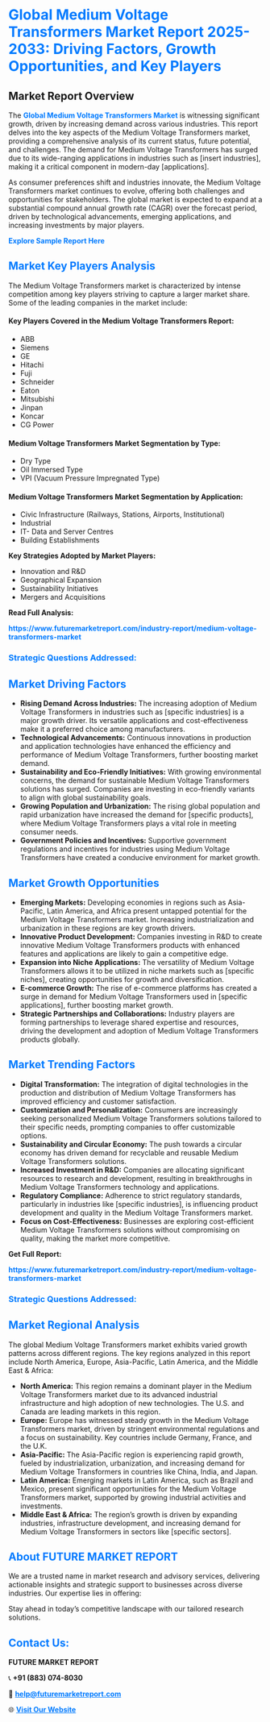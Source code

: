 <h1 style="color: #007BFF;">Global Medium Voltage Transformers Market Report 2025-2033: Driving Factors, Growth Opportunities, and Key Players</h1>

<section id="overview">
<h2>Market Report Overview</h2>
<p>The <a href="https://www.futuremarketreport.com/industry-report/medium-voltage-transformers-market" style="color: #007BFF; text-decoration: none;"><strong>Global Medium Voltage Transformers Market</strong></a> is witnessing significant growth, driven by increasing demand across various industries. This report delves into the key aspects of the Medium Voltage Transformers market, providing a comprehensive analysis of its current status, future potential, and challenges. The demand for Medium Voltage Transformers has surged due to its wide-ranging applications in industries such as [insert industries], making it a critical component in modern-day [applications].</p>
<p>As consumer preferences shift and industries innovate, the Medium Voltage Transformers market continues to evolve, offering both challenges and opportunities for stakeholders. The global market is expected to expand at a substantial compound annual growth rate (CAGR) over the forecast period, driven by technological advancements, emerging applications, and increasing investments by major players.</p>
</section>

<section id="overview">
<p><a href="https://www.futuremarketreport.com/request-sample/reportId=54464" style="color: #007BFF; text-decoration: none;"><strong>Explore Sample Report Here</strong></a></p>
</section>

<section id="key-players">
<h2 style="color: #007BFF;">Market Key Players Analysis</h2>
<p>The Medium Voltage Transformers market is characterized by intense competition among key players striving to capture a larger market share. Some of the leading companies in the market include:</p>
<h4>Key Players Covered in the Medium Voltage Transformers Report:</h4>
<ul><li>ABB</li><li>Siemens</li><li>GE</li><li>Hitachi</li><li>Fuji</li><li>Schneider</li><li>Eaton</li><li>Mitsubishi</li><li>Jinpan</li><li>Koncar</li><li>CG Power</li></ul>
<h4>Medium Voltage Transformers Market Segmentation by Type:</h4>
<ul><li>Dry Type</li><li>Oil Immersed Type</li><li>VPI (Vacuum Pressure Impregnated Type)</li></ul>

<h4>Medium Voltage Transformers Market Segmentation by Application:</h4>
<ul><li>Civic Infrastructure (Railways, Stations, Airports, Institutional)</li><li>Industrial</li><li>IT- Data and Server Centres</li><li>Building Establishments</li></ul>
<p><strong>Key Strategies Adopted by Market Players:</strong></p>
<ul>
<li>Innovation and R&D</li>
<li>Geographical Expansion</li>
<li>Sustainability Initiatives</li>
<li>Mergers and Acquisitions</li>
</ul>
</section>

<section>
<p><strong>Read Full Analysis: </strong></p><a href="https://www.futuremarketreport.com/industry-report/medium-voltage-transformers-market" style="color: #007BFF; text-decoration: none;"><strong>https://www.futuremarketreport.com/industry-report/medium-voltage-transformers-market</strong></a>
<h3 style="color: #007BFF;">Strategic Questions Addressed:</h3>
</section>

<section id="driving-factors">
<h2 style="color: #007BFF;">Market Driving Factors</h2>
<ul>
<li><strong>Rising Demand Across Industries:</strong> The increasing adoption of Medium Voltage Transformers in industries such as [specific industries] is a major growth driver. Its versatile applications and cost-effectiveness make it a preferred choice among manufacturers.</li>
<li><strong>Technological Advancements:</strong> Continuous innovations in production and application technologies have enhanced the efficiency and performance of Medium Voltage Transformers, further boosting market demand.</li>
<li><strong>Sustainability and Eco-Friendly Initiatives:</strong> With growing environmental concerns, the demand for sustainable Medium Voltage Transformers solutions has surged. Companies are investing in eco-friendly variants to align with global sustainability goals.</li>
<li><strong>Growing Population and Urbanization:</strong> The rising global population and rapid urbanization have increased the demand for [specific products], where Medium Voltage Transformers plays a vital role in meeting consumer needs.</li>
<li><strong>Government Policies and Incentives:</strong> Supportive government regulations and incentives for industries using Medium Voltage Transformers have created a conducive environment for market growth.</li>
</ul>
</section>

<section id="growth-opportunities">
<h2 style="color: #007BFF;">Market Growth Opportunities</h2>
<ul>
<li><strong>Emerging Markets:</strong> Developing economies in regions such as Asia-Pacific, Latin America, and Africa present untapped potential for the Medium Voltage Transformers market. Increasing industrialization and urbanization in these regions are key growth drivers.</li>
<li><strong>Innovative Product Development:</strong> Companies investing in R&D to create innovative Medium Voltage Transformers products with enhanced features and applications are likely to gain a competitive edge.</li>
<li><strong>Expansion into Niche Applications:</strong> The versatility of Medium Voltage Transformers allows it to be utilized in niche markets such as [specific niches], creating opportunities for growth and diversification.</li>
<li><strong>E-commerce Growth:</strong> The rise of e-commerce platforms has created a surge in demand for Medium Voltage Transformers used in [specific applications], further boosting market growth.</li>
<li><strong>Strategic Partnerships and Collaborations:</strong> Industry players are forming partnerships to leverage shared expertise and resources, driving the development and adoption of Medium Voltage Transformers products globally.</li>
</ul>
</section>

<section id="trending-factors">
<h2 style="color: #007BFF;">Market Trending Factors</h2>
<ul>
<li><strong>Digital Transformation:</strong> The integration of digital technologies in the production and distribution of Medium Voltage Transformers has improved efficiency and customer satisfaction.</li>
<li><strong>Customization and Personalization:</strong> Consumers are increasingly seeking personalized Medium Voltage Transformers solutions tailored to their specific needs, prompting companies to offer customizable options.</li>
<li><strong>Sustainability and Circular Economy:</strong> The push towards a circular economy has driven demand for recyclable and reusable Medium Voltage Transformers solutions.</li>
<li><strong>Increased Investment in R&D:</strong> Companies are allocating significant resources to research and development, resulting in breakthroughs in Medium Voltage Transformers technology and applications.</li>
<li><strong>Regulatory Compliance:</strong> Adherence to strict regulatory standards, particularly in industries like [specific industries], is influencing product development and quality in the Medium Voltage Transformers market.</li>
<li><strong>Focus on Cost-Effectiveness:</strong> Businesses are exploring cost-efficient Medium Voltage Transformers solutions without compromising on quality, making the market more competitive.</li>
</ul>
</section>

<section>
<p><strong>Get Full Report: </strong></p><a href="https://www.futuremarketreport.com/industry-report/medium-voltage-transformers-market" style="color: #007BFF; text-decoration: none;"><strong>https://www.futuremarketreport.com/industry-report/medium-voltage-transformers-market</strong></a>
<h3 style="color: #007BFF;">Strategic Questions Addressed:</h3>
</section>


<section id="regional-analysis">
<h2 style="color: #007BFF;">Market Regional Analysis</h2>
<p>The global Medium Voltage Transformers market exhibits varied growth patterns across different regions. The key regions analyzed in this report include North America, Europe, Asia-Pacific, Latin America, and the Middle East & Africa:</p>
<ul>
<li><strong>North America:</strong> This region remains a dominant player in the Medium Voltage Transformers market due to its advanced industrial infrastructure and high adoption of new technologies. The U.S. and Canada are leading markets in this region.</li>
<li><strong>Europe:</strong> Europe has witnessed steady growth in the Medium Voltage Transformers market, driven by stringent environmental regulations and a focus on sustainability. Key countries include Germany, France, and the U.K.</li>
<li><strong>Asia-Pacific:</strong> The Asia-Pacific region is experiencing rapid growth, fueled by industrialization, urbanization, and increasing demand for Medium Voltage Transformers in countries like China, India, and Japan.</li>
<li><strong>Latin America:</strong> Emerging markets in Latin America, such as Brazil and Mexico, present significant opportunities for the Medium Voltage Transformers market, supported by growing industrial activities and investments.</li>
<li><strong>Middle East & Africa:</strong> The region’s growth is driven by expanding industries, infrastructure development, and increasing demand for Medium Voltage Transformers in sectors like [specific sectors].</li>
</ul>
</section>

<footer>
<h2 style="color: #007BFF;">About FUTURE MARKET REPORT</h2>
<p>We are a trusted name in market research and advisory services, delivering actionable insights and strategic support to businesses across diverse industries. Our expertise lies in offering:</p>

<p>Stay ahead in today’s competitive landscape with our tailored research solutions.</p>

<h2 style="color: #007BFF;">Contact Us:</h2>
<p><strong>FUTURE MARKET REPORT</strong></p>
<p>📞 <strong>+91 (883) 074-8030</strong></p>
<p>📧 <strong><a href="mailto:help@futuremarketreport.com" style="color: #007BFF;">help@futuremarketreport.com</a></strong></p>
<p>🌐 <strong><a href="https://www.futuremarketreport.com/" style="color: #007BFF;">Visit Our Website</a></strong></p>
</footer>